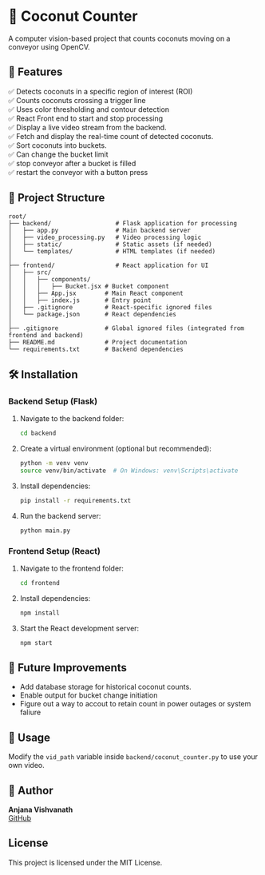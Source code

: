 # 🍈 Coconut Counter

A computer vision-based project that counts coconuts moving on a conveyor using OpenCV.

## 📌 Features
✅ Detects coconuts in a specific region of interest (ROI)  
✅ Counts coconuts crossing a trigger line  
✅ Uses color thresholding and contour detection  
✅ React Front end to start and stop processing\
✅ Display a live video stream from the backend.\
✅ Fetch and display the real-time count of detected coconuts.\
✅ Sort coconuts into buckets.\
✅ Can change the bucket limit \
✅ stop conveyor after a bucket is filled \
✅ restart the conveyor with a button press

## 📂 Project Structure
```
root/
├── backend/                  # Flask application for processing
│   ├── app.py                # Main backend server
│   ├── video_processing.py   # Video processing logic
│   ├── static/               # Static assets (if needed)
│   └── templates/            # HTML templates (if needed)
│
├── frontend/                 # React application for UI
│   ├── src/
│   │   ├── components/
│   │   │   ├── Bucket.jsx # Bucket component
│   │   ├── App.jsx        # Main React component
│   │   ├── index.js       # Entry point
│   ├── .gitignore         # React-specific ignored files
│   └── package.json       # React dependencies
│
├── .gitignore             # Global ignored files (integrated from frontend and backend)
├── README.md              # Project documentation
└── requirements.txt       # Backend dependencies
```

## 🛠 Installation
### Backend Setup (Flask)
1. Navigate to the backend folder:
   ```sh
   cd backend
   ```
2. Create a virtual environment (optional but recommended):
   ```sh
   python -m venv venv
   source venv/bin/activate  # On Windows: venv\Scripts\activate
   ```
3. Install dependencies:
   ```sh
   pip install -r requirements.txt
   ```
4. Run the backend server:
   ```sh
   python main.py
   ```
### Frontend Setup (React)
1. Navigate to the frontend folder:
   ```sh
   cd frontend
   ```
2. Install dependencies:
   ```sh
   npm install
   ```
3. Start the React development server:
   ```sh
   npm start
   ```
## 🌟 Future Improvements
- Add database storage for historical coconut counts.
- Enable output for bucket change initiation
- Figure out a way to accout to retain count in power outages or system faliure

## 💂️ Usage
Modify the `vid_path` variable inside `backend/coconut_counter.py` to use your own video.

## 👤 Author
**Anjana Vishvanath**  
[GitHub](https://github.com/anjanavishvanath)

## License
This project is licensed under the MIT License.
